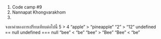 1. Code camp #9
2. Nannapat Khongvarakhom
3. 

จงหาค่าของการเปรียบเทียบต่อไปนี้
5 > 4
“apple” > “pineapple”
“2” > “12”
undefined == null
undefined === null
“bee” < “be”
“bee” > “Bee”
“Bee” < “be”
